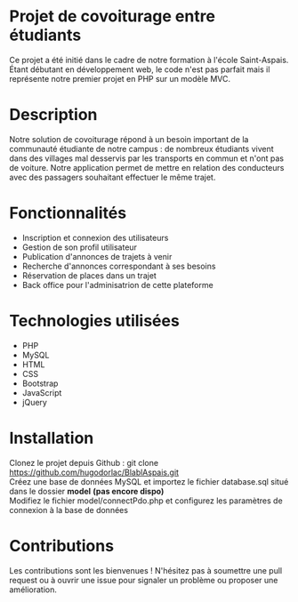 # Projet de covoiturage entre étudiants
Ce projet a été initié dans le cadre de notre formation à l'école Saint-Aspais. Étant débutant en développement web, le code n'est pas parfait mais il représente notre   premier projet en PHP sur un modèle MVC.  

# Description
Notre solution de covoiturage répond à un besoin important de la communauté étudiante de notre campus : de nombreux étudiants vivent dans des villages mal desservis par   les transports en commun et n'ont pas de voiture. Notre application permet de mettre en relation des conducteurs avec des passagers souhaitant effectuer le même   trajet.

# Fonctionnalités
* Inscription et connexion des utilisateurs
* Gestion de son profil utilisateur
* Publication d'annonces de trajets à venir
* Recherche d'annonces correspondant à ses besoins
* Réservation de places dans un trajet
* Back office pour l'adminisatrion de cette plateforme 

# Technologies utilisées
* PHP
* MySQL
* HTML
* CSS
* Bootstrap
* JavaScript
* jQuery

# Installation
Clonez le projet depuis Github : git clone https://github.com/hugodorlac/BlablAspais.git  
Créez une base de données MySQL et importez le fichier database.sql situé dans le dossier **model** **(pas encore dispo)**  
Modifiez le fichier model/connectPdo.php et configurez les paramètres de connexion à la base de données

# Contributions
Les contributions sont les bienvenues ! N'hésitez pas à soumettre une pull request ou à ouvrir une issue pour signaler un problème ou proposer une amélioration.
